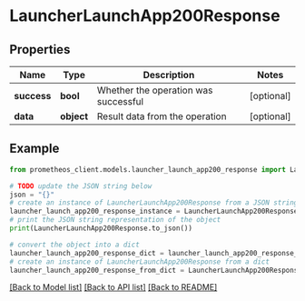 # LauncherLaunchApp200Response


## Properties

Name | Type | Description | Notes
------------ | ------------- | ------------- | -------------
**success** | **bool** | Whether the operation was successful | [optional] 
**data** | **object** | Result data from the operation | [optional] 

## Example

```python
from prometheos_client.models.launcher_launch_app200_response import LauncherLaunchApp200Response

# TODO update the JSON string below
json = "{}"
# create an instance of LauncherLaunchApp200Response from a JSON string
launcher_launch_app200_response_instance = LauncherLaunchApp200Response.from_json(json)
# print the JSON string representation of the object
print(LauncherLaunchApp200Response.to_json())

# convert the object into a dict
launcher_launch_app200_response_dict = launcher_launch_app200_response_instance.to_dict()
# create an instance of LauncherLaunchApp200Response from a dict
launcher_launch_app200_response_from_dict = LauncherLaunchApp200Response.from_dict(launcher_launch_app200_response_dict)
```
[[Back to Model list]](../README.md#documentation-for-models) [[Back to API list]](../README.md#documentation-for-api-endpoints) [[Back to README]](../README.md)


